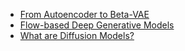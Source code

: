 - [From Autoencoder to Beta-VAE](https://lilianweng.github.io/posts/2018-08-12-vae/)
- [Flow-based Deep Generative Models](https://lilianweng.github.io/posts/2018-10-13-flow-models/)
- [What are Diffusion Models?](https://lilianweng.github.io/posts/2021-07-11-diffusion-models/)
